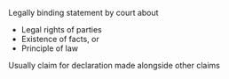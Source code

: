 Legally binding statement by court about
- Legal rights of parties
- Existence of facts, or
- Principle of law

Usually claim for declaration made alongside other claims